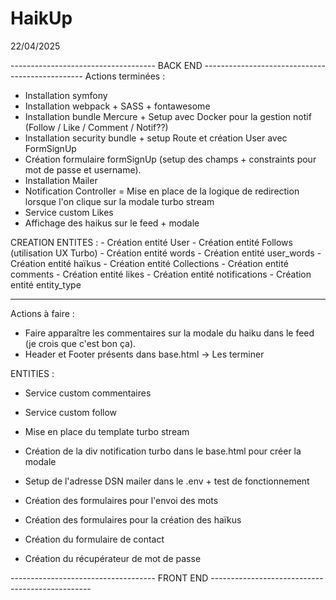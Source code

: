 # HaikUp

22/04/2025

------------------------------------ BACK END ------------------------------------------------
Actions terminées : 
- Installation symfony 
- Installation webpack + SASS + fontawesome
- Installation bundle Mercure + Setup avec Docker pour la gestion notif (Follow / Like / Comment / Notif??)
- Installation security bundle + setup Route et création User avec FormSignUp
- Création formulaire formSignUp (setup des champs + constraints pour mot de passe et username).
- Installation Mailer
- Notification Controller = Mise en place de la logique de redirection lorsque l'on clique sur la modale turbo stream 
- Service custom Likes
- Affichage des haikus sur le feed + modale

CREATION ENTITES : 
    - Création entité User
    - Création entité Follows (utilisation UX Turbo)
    - Création entité words
    - Création entité user_words 
    - Création entité haïkus
    - Création entité Collections
    - Création entité comments
    - Création entité likes
    - Création entité notifications
    - Création entité entity_type 

------------------------------------
Actions à faire : 
- Faire apparaître les commentaires sur la modale du haiku dans le feed (je crois que c'est bon ça). 
- Header et Footer présents dans base.html -> Les terminer

ENTITIES : 
- Service custom commentaires 
- Service custom follow
- Mise en place du template turbo stream 
- Création de la div notification turbo dans le base.html pour créer la modale

- Setup de l'adresse DSN mailer dans le .env + test de fonctionnement
- Création des formulaires pour l'envoi des mots
- Création des formulaires pour la création des haïkus
- Création du formulaire de contact
- Création du récupérateur de mot de passe






------------------------------------ FRONT END ------------------------------------------------
